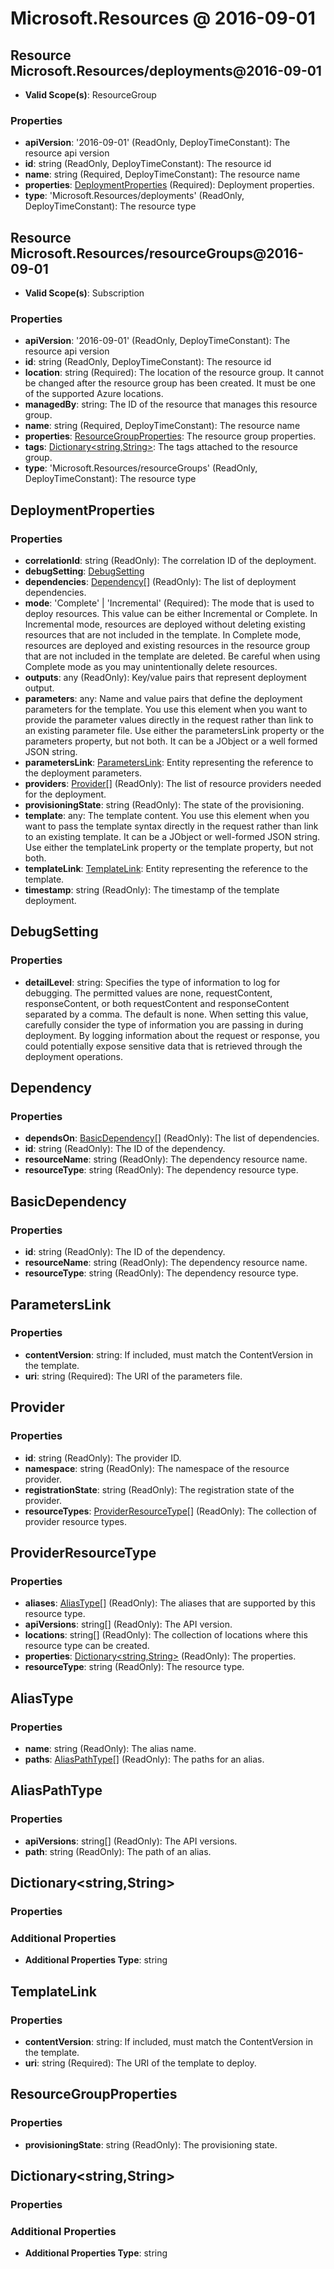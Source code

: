 # Microsoft.Resources @ 2016-09-01

## Resource Microsoft.Resources/deployments@2016-09-01
* **Valid Scope(s)**: ResourceGroup
### Properties
* **apiVersion**: '2016-09-01' (ReadOnly, DeployTimeConstant): The resource api version
* **id**: string (ReadOnly, DeployTimeConstant): The resource id
* **name**: string (Required, DeployTimeConstant): The resource name
* **properties**: [DeploymentProperties](#deploymentproperties) (Required): Deployment properties.
* **type**: 'Microsoft.Resources/deployments' (ReadOnly, DeployTimeConstant): The resource type

## Resource Microsoft.Resources/resourceGroups@2016-09-01
* **Valid Scope(s)**: Subscription
### Properties
* **apiVersion**: '2016-09-01' (ReadOnly, DeployTimeConstant): The resource api version
* **id**: string (ReadOnly, DeployTimeConstant): The resource id
* **location**: string (Required): The location of the resource group. It cannot be changed after the resource group has been created. It must be one of the supported Azure locations.
* **managedBy**: string: The ID of the resource that manages this resource group.
* **name**: string (Required, DeployTimeConstant): The resource name
* **properties**: [ResourceGroupProperties](#resourcegroupproperties): The resource group properties.
* **tags**: [Dictionary<string,String>](#dictionarystringstring): The tags attached to the resource group.
* **type**: 'Microsoft.Resources/resourceGroups' (ReadOnly, DeployTimeConstant): The resource type

## DeploymentProperties
### Properties
* **correlationId**: string (ReadOnly): The correlation ID of the deployment.
* **debugSetting**: [DebugSetting](#debugsetting)
* **dependencies**: [Dependency](#dependency)[] (ReadOnly): The list of deployment dependencies.
* **mode**: 'Complete' | 'Incremental' (Required): The mode that is used to deploy resources. This value can be either Incremental or Complete. In Incremental mode, resources are deployed without deleting existing resources that are not included in the template. In Complete mode, resources are deployed and existing resources in the resource group that are not included in the template are deleted. Be careful when using Complete mode as you may unintentionally delete resources.
* **outputs**: any (ReadOnly): Key/value pairs that represent deployment output.
* **parameters**: any: Name and value pairs that define the deployment parameters for the template. You use this element when you want to provide the parameter values directly in the request rather than link to an existing parameter file. Use either the parametersLink property or the parameters property, but not both. It can be a JObject or a well formed JSON string.
* **parametersLink**: [ParametersLink](#parameterslink): Entity representing the reference to the deployment parameters.
* **providers**: [Provider](#provider)[] (ReadOnly): The list of resource providers needed for the deployment.
* **provisioningState**: string (ReadOnly): The state of the provisioning.
* **template**: any: The template content. You use this element when you want to pass the template syntax directly in the request rather than link to an existing template. It can be a JObject or well-formed JSON string. Use either the templateLink property or the template property, but not both.
* **templateLink**: [TemplateLink](#templatelink): Entity representing the reference to the template.
* **timestamp**: string (ReadOnly): The timestamp of the template deployment.

## DebugSetting
### Properties
* **detailLevel**: string: Specifies the type of information to log for debugging. The permitted values are none, requestContent, responseContent, or both requestContent and responseContent separated by a comma. The default is none. When setting this value, carefully consider the type of information you are passing in during deployment. By logging information about the request or response, you could potentially expose sensitive data that is retrieved through the deployment operations.

## Dependency
### Properties
* **dependsOn**: [BasicDependency](#basicdependency)[] (ReadOnly): The list of dependencies.
* **id**: string (ReadOnly): The ID of the dependency.
* **resourceName**: string (ReadOnly): The dependency resource name.
* **resourceType**: string (ReadOnly): The dependency resource type.

## BasicDependency
### Properties
* **id**: string (ReadOnly): The ID of the dependency.
* **resourceName**: string (ReadOnly): The dependency resource name.
* **resourceType**: string (ReadOnly): The dependency resource type.

## ParametersLink
### Properties
* **contentVersion**: string: If included, must match the ContentVersion in the template.
* **uri**: string (Required): The URI of the parameters file.

## Provider
### Properties
* **id**: string (ReadOnly): The provider ID.
* **namespace**: string (ReadOnly): The namespace of the resource provider.
* **registrationState**: string (ReadOnly): The registration state of the provider.
* **resourceTypes**: [ProviderResourceType](#providerresourcetype)[] (ReadOnly): The collection of provider resource types.

## ProviderResourceType
### Properties
* **aliases**: [AliasType](#aliastype)[] (ReadOnly): The aliases that are supported by this resource type.
* **apiVersions**: string[] (ReadOnly): The API version.
* **locations**: string[] (ReadOnly): The collection of locations where this resource type can be created.
* **properties**: [Dictionary<string,String>](#dictionarystringstring) (ReadOnly): The properties.
* **resourceType**: string (ReadOnly): The resource type.

## AliasType
### Properties
* **name**: string (ReadOnly): The alias name.
* **paths**: [AliasPathType](#aliaspathtype)[] (ReadOnly): The paths for an alias.

## AliasPathType
### Properties
* **apiVersions**: string[] (ReadOnly): The API versions.
* **path**: string (ReadOnly): The path of an alias.

## Dictionary<string,String>
### Properties
### Additional Properties
* **Additional Properties Type**: string

## TemplateLink
### Properties
* **contentVersion**: string: If included, must match the ContentVersion in the template.
* **uri**: string (Required): The URI of the template to deploy.

## ResourceGroupProperties
### Properties
* **provisioningState**: string (ReadOnly): The provisioning state.

## Dictionary<string,String>
### Properties
### Additional Properties
* **Additional Properties Type**: string

